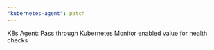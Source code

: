 ```yaml
---
"kubernetes-agent": patch
---
```


K8s Agent: Pass through Kubernetes Monitor enabled value for health checks

